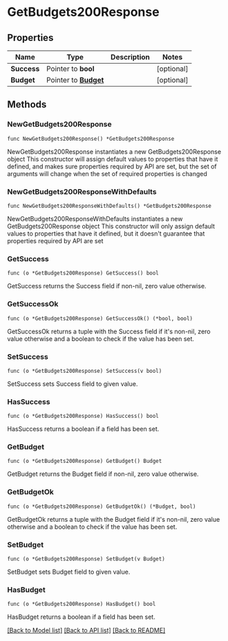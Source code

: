 # GetBudgets200Response

## Properties

Name | Type | Description | Notes
------------ | ------------- | ------------- | -------------
**Success** | Pointer to **bool** |  | [optional] 
**Budget** | Pointer to [**Budget**](Budget.md) |  | [optional] 

## Methods

### NewGetBudgets200Response

`func NewGetBudgets200Response() *GetBudgets200Response`

NewGetBudgets200Response instantiates a new GetBudgets200Response object
This constructor will assign default values to properties that have it defined,
and makes sure properties required by API are set, but the set of arguments
will change when the set of required properties is changed

### NewGetBudgets200ResponseWithDefaults

`func NewGetBudgets200ResponseWithDefaults() *GetBudgets200Response`

NewGetBudgets200ResponseWithDefaults instantiates a new GetBudgets200Response object
This constructor will only assign default values to properties that have it defined,
but it doesn't guarantee that properties required by API are set

### GetSuccess

`func (o *GetBudgets200Response) GetSuccess() bool`

GetSuccess returns the Success field if non-nil, zero value otherwise.

### GetSuccessOk

`func (o *GetBudgets200Response) GetSuccessOk() (*bool, bool)`

GetSuccessOk returns a tuple with the Success field if it's non-nil, zero value otherwise
and a boolean to check if the value has been set.

### SetSuccess

`func (o *GetBudgets200Response) SetSuccess(v bool)`

SetSuccess sets Success field to given value.

### HasSuccess

`func (o *GetBudgets200Response) HasSuccess() bool`

HasSuccess returns a boolean if a field has been set.

### GetBudget

`func (o *GetBudgets200Response) GetBudget() Budget`

GetBudget returns the Budget field if non-nil, zero value otherwise.

### GetBudgetOk

`func (o *GetBudgets200Response) GetBudgetOk() (*Budget, bool)`

GetBudgetOk returns a tuple with the Budget field if it's non-nil, zero value otherwise
and a boolean to check if the value has been set.

### SetBudget

`func (o *GetBudgets200Response) SetBudget(v Budget)`

SetBudget sets Budget field to given value.

### HasBudget

`func (o *GetBudgets200Response) HasBudget() bool`

HasBudget returns a boolean if a field has been set.


[[Back to Model list]](../README.md#documentation-for-models) [[Back to API list]](../README.md#documentation-for-api-endpoints) [[Back to README]](../README.md)


